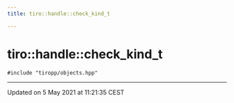 ```yaml
---
title: tiro::handle::check_kind_t

---
```


# tiro::handle::check_kind_t




`#include "tiropp/objects.hpp"`

-------------------------------

Updated on  5 May 2021 at 11:21:35 CEST